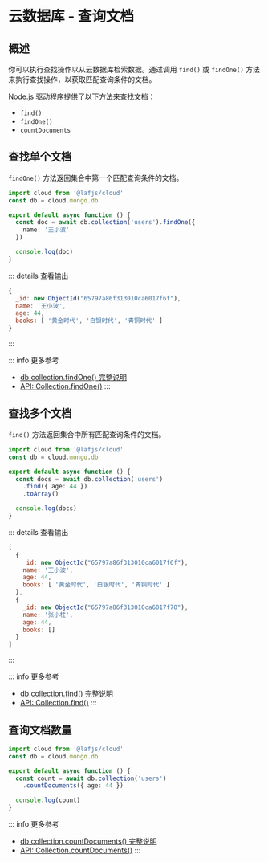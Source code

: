 
# 云数据库 - 查询文档

## 概述

你可以执行查找操作以从云数据库检索数据。通过调用 `find()` 或 `findOne()` 方法来执行查找操作，以获取匹配查询条件的文档。

Node.js 驱动程序提供了以下方法来查找文档：

- `find()`
- `findOne()`
- `countDocuments`

## 查找单个文档

`findOne()` 方法返回集合中第一个匹配查询条件的文档。

```typescript
import cloud from '@lafjs/cloud'
const db = cloud.mongo.db

export default async function () {
  const doc = await db.collection('users').findOne({
    name: '王小波'
  })

  console.log(doc)
}
```

::: details 查看输出
```js
{
  _id: new ObjectId("65797a86f313010ca6017f6f"),
  name: '王小波',
  age: 44,
  books: [ '黄金时代', '白银时代', '青铜时代' ]
}
```
:::

::: info 更多参考
- [db.collection.findOne() 完整说明](https://www.mongodb.com/docs/manual/reference/method/db.collection.findOne/)
- [API: Collection.findOne()](https://mongodb.github.io/node-mongodb-native/5.0/classes/Collection.html#findOne)
:::

## 查找多个文档

`find()` 方法返回集合中所有匹配查询条件的文档。

```typescript
import cloud from '@lafjs/cloud'
const db = cloud.mongo.db

export default async function () {
  const docs = await db.collection('users')
    .find({ age: 44 })
    .toArray()

  console.log(docs)
}
```

::: details 查看输出
```js
[
  {
    _id: new ObjectId("65797a86f313010ca6017f6f"),
    name: '王小波',
    age: 44,
    books: [ '黄金时代', '白银时代', '青铜时代' ]
  },
  {
    _id: new ObjectId("65797a86f313010ca6017f70"),
    name: '张小柱',
    age: 44,
    books: []
  }
]
```
:::

::: info 更多参考
- [db.collection.find() 完整说明](https://www.mongodb.com/docs/manual/reference/method/db.collection.find/)
- [API: Collection.find()](https://mongodb.github.io/node-mongodb-native/5.0/classes/Collection.html#find)
:::


## 查询文档数量

```typescript
import cloud from '@lafjs/cloud'
const db = cloud.mongo.db

export default async function () {
  const count = await db.collection('users')
    .countDocuments({ age: 44 })

  console.log(count)
}
```

::: info 更多参考
- [db.collection.countDocuments() 完整说明](https://www.mongodb.com/docs/manual/reference/method/db.collection.count/)
- [API: Collection.countDocuments()](https://mongodb.github.io/node-mongodb-native/5.0/classes/Collection.html#countDocuments)
:::